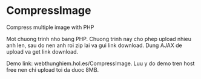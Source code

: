 # CompressImage
Compress multiple image with PHP

Mot chuong trinh nho bang PHP. Chuong trinh nay cho phep upload nhieu anh len, sau do nen anh roi zip lai va gui link download.
Dung AJAX de upload va get link download.

Demo link: webthunghiem.hol.es/CompressImage.
Luu y do demo tren host free nen chi upload toi da duoc 8MB.
